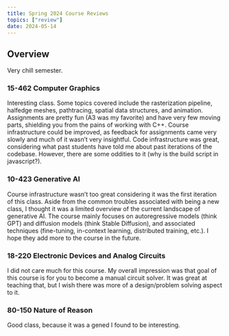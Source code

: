 ```yaml
---
title: Spring 2024 Course Reviews
topics: ["review"]
date: 2024-05-14
---
```


## Overview

Very chill semester.


### 15-462 Computer Graphics

Interesting class. Some topics covered include the rasterization pipeline, halfedge meshes, pathtracing, spatial data structures, and animation. Assignments are pretty fun (A3 was my favorite) and have very few moving parts, shielding you from the pains of working with C++. Course infrastructure could be improved, as feedback for assignments came very slowly and much of it wasn’t very insightful. Code infrastructure was great, considering what past students have told me about past iterations of the codebase. However, there are some oddities to it (why is the build script in javascript?).


### 10-423 Generative AI

Course infrastructure wasn’t too great considering it was the first iteration of this class. Aside from the common troubles associated with being a new class, I thought it was a limited overview of the current landscape of generative AI. The course mainly focuses on autoregressive models (think GPT) and diffusion models (think Stable Diffusion), and associated techniques (fine-tuning, in-context learning, distributed training, etc.). I hope they add more to the course in the future.


### 18-220 Electronic Devices and Analog Circuits

I did not care much for this course. My overall impression was that goal of this course is for you to become a manual circuit solver. It was great at teaching that, but I wish there was more of a design/problem solving aspect to it.


### 80-150 Nature of Reason

Good class, because it was a gened I found to be interesting.